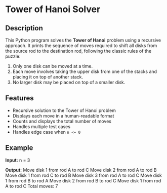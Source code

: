 # Tower of Hanoi Solver

## Description

This Python program solves the **Tower of Hanoi** problem using a recursive approach. It prints the sequence of moves required to shift all disks from the source rod to the destination rod, following the classic rules of the puzzle:

1. Only one disk can be moved at a time.
2. Each move involves taking the upper disk from one of the stacks and placing it on top of another stack.
3. No larger disk may be placed on top of a smaller disk.

## Features

- Recursive solution to the Tower of Hanoi problem
- Displays each move in a human-readable format
- Counts and displays the total number of moves
- Handles multiple test cases
- Handles edge case when `n <= 0`

## Example

**Input:**
n = 3

**Output:**
Move disk 1 from rod A to rod C
Move disk 2 from rod A to rod B
Move disk 1 from rod C to rod B
Move disk 3 from rod A to rod C
Move disk 1 from rod B to rod A
Move disk 2 from rod B to rod C
Move disk 1 from rod A to rod C
Total moves: 7
